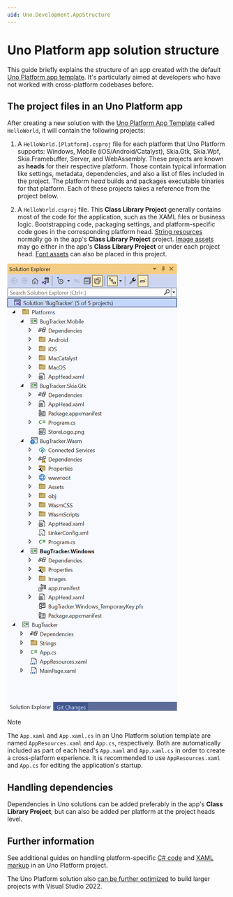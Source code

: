```yaml
---
uid: Uno.Development.AppStructure
---
```


# Uno Platform app solution structure

This guide briefly explains the structure of an app created with the default [Uno Platform app template](https://marketplace.visualstudio.com/items?itemName=unoplatform.uno-platform-addin-2022). It's particularly aimed at developers who have not worked with cross-platform codebases before. 

## The project files in an Uno Platform app

After creating a new solution with the [Uno Platform App Template](https://marketplace.visualstudio.com/items?itemName=unoplatform.uno-platform-addin-2022) called `HelloWorld`, it will contain the following projects:

1. A `HelloWorld.[Platform].csproj` file for each platform that Uno Platform supports: Windows, Mobile (iOS/Android/Catalyst), Skia.Gtk, Skia.Wpf, Skia.Framebuffer, Server, and WebAssembly. These projects are known as **heads** for their respective platform. Those contain typical information like settings, metadata, dependencies, and also a list of files included in the project. The platform *head* builds and packages executable binaries for that platform. Each of these projects takes a reference from the project below.

2. A `HelloWorld.csproj` file. This **Class Library Project** generally contains most of the code for the application, such as the XAML files or business logic. Bootstrapping code, packaging settings, and platform-specific code goes in the corresponding platform head. [String resources](features/working-with-strings.md) normally go in the app's **Class Library Project** project. [Image assets](features/working-with-assets.md) may go either in the app's **Class Library Project** or under each project head. [Font assets](features/custom-fonts.md) can also be placed in this project.

![Uno Platform solution structure](Assets/solution-structure.png)

> [!NOTE]
> The `App.xaml` and `App.xaml.cs` in an Uno Platform solution template are named `AppResources.xaml` and `App.cs`, respectively. Both are automatically included as part of each head's `App.xaml` and `App.xaml.cs` in order to create a cross-platform experience. It is recommended to use `AppResources.xaml` and `App.cs` for editing the application's startup.

## Handling dependencies

Dependencies in Uno solutions can be added preferably in the app's **Class Library Project**, but can also be added per platform at the project heads level.

## Further information

See additional guides on handling platform-specific [C# code](platform-specific-csharp.md) and [XAML markup](platform-specific-xaml.md) in an Uno Platform project.

The Uno Platform solution also [can be further optimized](xref:Build.Solution.TargetFramework-override) to build larger projects with Visual Studio 2022.
